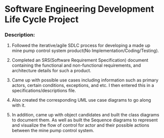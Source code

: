 # Software Engineering Development Life Cycle Project


### **Description:**

1. Followed the iterative/agile SDLC process for developing a made up mine pump control system product(No Implementation/Coding/Testing).

2. Completed an SRS(Software Requirement Specification) document containing the functional and non-functional requirements, and architecture details for such a product.

3. Came up with possible use cases including information such as primary actors, certain conditions, exceptions, and etc. I then entered this in a specifications/descriptions file.

4. Also created the corresponding UML use case diagrams to go along with  it.

5. In addition, came up with object candidates and built the class diagrams to document them. As well as built the Sequence diagrams to represent and visualize the flow of control for actor and their possible actions between the mine pump control system.




